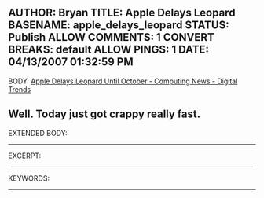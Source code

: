 AUTHOR: Bryan
TITLE: Apple Delays Leopard
BASENAME: apple_delays_leopard
STATUS: Publish
ALLOW COMMENTS: 1
CONVERT BREAKS: __default__
ALLOW PINGS: 1
DATE: 04/13/2007 01:32:59 PM
-----
BODY:
<a title="Apple Delays Leopard Until October - Computing News - Digital Trends" href="http://news.digitaltrends.com/article12689.html">Apple Delays Leopard Until October - Computing News - Digital Trends</a>

Well. Today just got crappy really fast.
-----
EXTENDED BODY:

-----
EXCERPT:

-----
KEYWORDS:

-----


